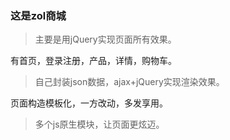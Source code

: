 ### 这是zol商城
> 主要是用jQuery实现页面所有效果。

有首页，登录注册，产品，详情，购物车。
> 自己封装json数据，ajax+jQuery实现渲染效果。

页面构造模板化，一方改动，多发享用。
> 多个js原生模块，让页面更炫迈。
